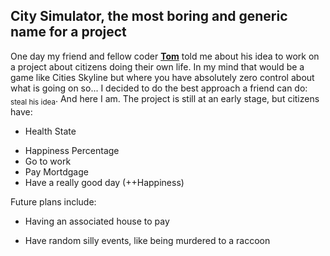
## City Simulator, the most boring and generic name for a project

One day my friend and fellow coder [**Tom**](https://github.com/i-am-tom) told me about his idea to work on a project about citizens doing their own life. In my mind that would be a game like Cities Skyline but where you have absolutely zero control about what is going on so...
I decided to do the best approach a friend can do: <sub>steal his idea</sub>. And here I am.
The project is still at an early stage, but citizens have:

- Health State
* Happiness Percentage
* Go to work
* Pay Mortdgage
* Have a really good day (++Happiness)

Future plans include:
- Having an associated house to pay
* Have random silly events, like being murdered to a raccoon
